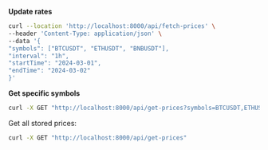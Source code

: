 **Update rates**

```bash
curl --location 'http://localhost:8000/api/fetch-prices' \
--header 'Content-Type: application/json' \
--data '{
"symbols": ["BTCUSDT", "ETHUSDT", "BNBUSDT"],
"interval": "1h",
"startTime": "2024-03-01",
"endTime": "2024-03-02"
}'
```

**Get specific symbols**
```bash
curl -X GET "http://localhost:8000/api/get-prices?symbols=BTCUSDT,ETHUSDT"
```
Get all stored prices:
```bash
curl -X GET "http://localhost:8000/api/get-prices"
```